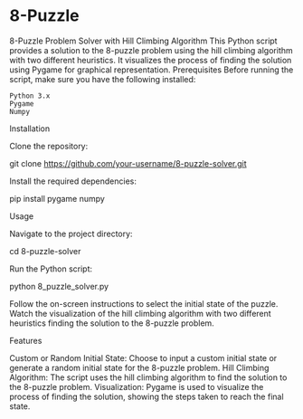 # 8-Puzzle
8-Puzzle Problem Solver with Hill Climbing Algorithm
This Python script provides a solution to the 8-puzzle problem using the hill climbing algorithm with two different heuristics. It visualizes the process of finding the solution using Pygame for graphical representation.
Prerequisites
Before running the script, make sure you have the following installed:

    Python 3.x
    Pygame
    Numpy

Installation

Clone the repository:

   git clone https://github.com/your-username/8-puzzle-solver.git

Install the required dependencies:

   pip install pygame numpy

Usage

Navigate to the project directory:

   cd 8-puzzle-solver

Run the Python script:

   python 8_puzzle_solver.py

Follow the on-screen instructions to select the initial state of the puzzle.
Watch the visualization of the hill climbing algorithm with two different heuristics finding the solution to the 8-puzzle problem.

Features

Custom or Random Initial State: Choose to input a custom initial state or generate a random initial state for the 8-puzzle problem.
Hill Climbing Algorithm: The script uses the hill climbing algorithm to find the solution to the 8-puzzle problem.
Visualization: Pygame is used to visualize the process of finding the solution, showing the steps taken to reach the final state.

